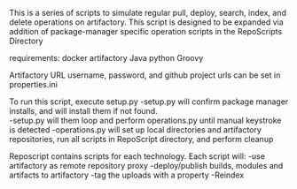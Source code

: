 This is a series of scripts to simulate regular pull, deploy, search, index, and delete operations on artifactory. 
This script is designed to be expanded via addition of package-manager specific operation scripts in the RepoScripts Directory

requirements:
docker
artifactory
Java
python
Groovy

Artifactory URL username, password, and github project urls can be set in properties.ini

To run this script, execute setup.py
-setup.py will confirm package manager installs, and will install them if not found.  
-setup.py will them loop and perform operations.py until manual keystroke is detected
-operations.py will set up local directories and artifactory repositories, run all scripts in RepoScript directory, and perform cleanup

Reposcript contains scripts for each technology.  Each script will:
-use artifactory as remote repository proxy
-deploy/publish builds, modules and artifacts to artifactory
-tag the uploads with a property
-Reindex

